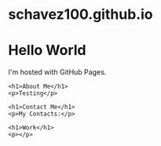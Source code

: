 # schavez100.github.io
<!DOCTYPE html>
<html>
    
<body>
<h1>Hello World</h1>
<p>I'm hosted with GitHub Pages.</p>
</body>
    
    <h1>About Me</h1>
    <p>Testing</p>
    
    <h1>Contact Me</h1>
    <p>My Contacts:</p>
    
    <h1>Work</h1>
    <p></p>
    
</html>
